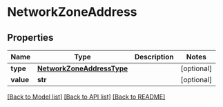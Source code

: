 # NetworkZoneAddress

## Properties
Name | Type | Description | Notes
------------ | ------------- | ------------- | -------------
**type** | [**NetworkZoneAddressType**](NetworkZoneAddressType.md) |  | [optional] 
**value** | **str** |  | [optional] 

[[Back to Model list]](../README.md#documentation-for-models) [[Back to API list]](../README.md#documentation-for-api-endpoints) [[Back to README]](../README.md)

